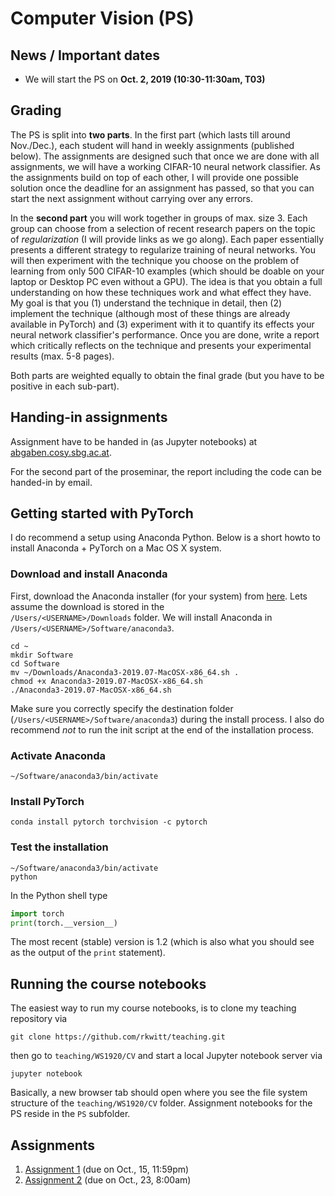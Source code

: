 # Computer Vision (PS)

## News / Important dates

- We will start the PS on **Oct. 2, 2019 (10:30-11:30am, T03)**

## Grading

The PS is split into **two parts**. In the first part (which lasts till around Nov./Dec.), each student will hand in
weekly assignments (published below). The assignments are designed such that once we are done with all assignments, we will have a working CIFAR-10 neural network classifier. As the assignments build on top of each other, I will provide one possible solution once the deadline for an assignment has passed, so that you can start the next assignment without carrying over any errors.

In the **second part** you will work together in groups of max. size 3. Each group can choose from a selection of recent research papers on the topic of *regularization* (I will provide links as we go along). Each paper essentially presents a different strategy to regularize training of neural networks. You will then experiment with the technique you choose on the problem of learning from only 500 CIFAR-10 examples (which should be doable on your laptop or Desktop PC even without a GPU). The idea is that you obtain a full understanding on how these techniques work and what effect they have. My goal is that you (1) understand the technique in detail, then (2) implement the technique (although most of these things are already available in PyTorch) and (3) experiment with it to quantify its effects your neural network classifier's performance. Once you are done, write a report which critically reflects on the technique and presents your experimental results (max. 5-8 pages).

Both parts are weighted equally to obtain the final grade (but you have to be positive in each sub-part).

## Handing-in assignments

Assignment have to be handed in (as Jupyter notebooks) at [abgaben.cosy.sbg.ac.at](https://abgaben.cosy.sbg.ac.at/).

For the second part of the proseminar, the report including the code can be handed-in by email.

## Getting started with PyTorch

I do recommend a setup using Anaconda Python. Below is a short howto to install
Anaconda + PyTorch on a Mac OS X system.

### Download and install Anaconda

First, download the Anaconda installer (for your system) from [here](https://www.anaconda.com/distribution/). Lets assume the download is stored in the  
`/Users/<USERNAME>/Downloads` folder. We will install Anaconda in
`/Users/<USERNAME>/Software/anaconda3`.

```
cd ~
mkdir Software
cd Software
mv ~/Downloads/Anaconda3-2019.07-MacOSX-x86_64.sh .
chmod +x Anaconda3-2019.07-MacOSX-x86_64.sh
./Anaconda3-2019.07-MacOSX-x86_64.sh
```

Make sure you correctly specify the destination folder (`/Users/<USERNAME>/Software/anaconda3`) during the install process. I also do recommend *not* to run the
init script at the end of the installation process.

### Activate Anaconda

```
~/Software/anaconda3/bin/activate
```

### Install PyTorch

```
conda install pytorch torchvision -c pytorch
```

### Test the installation

```
~/Software/anaconda3/bin/activate
python
```

In the Python shell type

```python
import torch
print(torch.__version__)
```

The most recent (stable) version is 1.2 (which is also what you should see as
  the output of the `print` statement).

## Running the course notebooks

The easiest way to run my course notebooks, is to clone my teaching repository
via

```
git clone https://github.com/rkwitt/teaching.git
```

then go to `teaching/WS1920/CV` and start a local Jupyter notebook server via

```
jupyter notebook
```

Basically, a new browser tab should open where you see the file system
structure of the `teaching/WS1920/CV` folder. Assignment notebooks for
the PS reside in the `PS` subfolder.


## Assignments

1. [Assignment 1](1-Assignment.ipynb) (due on Oct., 15, 11:59pm)
2. [Assignment 2](2-Assignment.ipynb) (due on Oct., 23, 8:00am)

